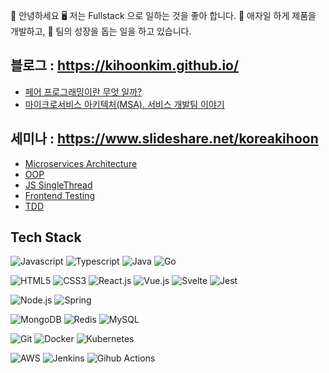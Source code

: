👋 안녕하세요 
🖥 저는 Fullstack 으로 일하는 것을 좋아 합니다.
🔄 애자일 하게 제품을 개발하고, 
💪 팀의 성장을 돕는 일을 하고 있습니다. 


## 블로그 : https://kihoonkim.github.io/
- [페어 프로그래밍이란 무엇 일까?](https://kihoonkim.github.io/2018/01/01/Agile/pair-programming/)
- [마이크로서비스 아키텍처(MSA). 서비스 개발팀 이야기](https://kihoonkim.github.io/2018/03/25/Microservices%20Architecture/first-msa-retro/)

## 세미나 : https://www.slideshare.net/koreakihoon
- [Microservices Architecture](https://www.slideshare.net/koreakihoon/msa-retro)
- [OOP](https://www.slideshare.net/koreakihoon/object-oriented-programming-249937439)
- [JS SingleThread](https://www.slideshare.net/koreakihoon/javascript-single-thread)
- [Frontend Testing](https://www.slideshare.net/koreakihoon/frontend-testing)
- [TDD](https://www.slideshare.net/koreakihoon/tdd-112099012)

## Tech Stack
![Javascript](https://img.shields.io/badge/-Javascript-F7DF1E?style=for-the-badge&logo=javascript&logoColor=000)
![Typescript](https://img.shields.io/badge/-Typescript-3178C6?style=for-the-badge&logo=Typescript&logoColor=fff)
![Java](https://img.shields.io/badge/-Java-007396?style=for-the-badge&logo=java&logoColor=fff)
![Go](https://img.shields.io/badge/-GO-00ADD8?style=for-the-badge&logo=go&logoColor=fff)

![HTML5](https://img.shields.io/badge/-HTML5-E34F26?style=for-the-badge&logo=html5&logoColor=fff)
![CSS3](https://img.shields.io/badge/-CSS3-1572B6?style=for-the-badge&logo=css3&logoColor=fff)
![React.js](https://img.shields.io/badge/-ReactJS-61DAFB?style=for-the-badge&logo=react&logoColor=000)
![Vue.js](https://img.shields.io/badge/-Vue.js-4FC08D?style=for-the-badge&logo=Vue.js&logoColor=fff)
![Svelte](https://img.shields.io/badge/-Svelte-FF3E00?style=for-the-badge&logo=Svelte&logoColor=fff)
![Jest](https://img.shields.io/badge/-Jest-C21325?style=for-the-badge&logo=jest&logoColor=fff)

![Node.js](https://img.shields.io/badge/-Node.Js-339933?style=for-the-badge&logo=node.js&logoColor=fff)
![Spring](https://img.shields.io/badge/-Spring-6DB33F?style=for-the-badge&logo=spring&logoColor=fff)

![MongoDB](https://img.shields.io/badge/-MongoDB-47A248?style=for-the-badge&logo=MongoDB&logoColor=fff)
![Redis](https://img.shields.io/badge/-Redis-DC382D?style=for-the-badge&logo=Redis&logoColor=fff)
![MySQL](https://img.shields.io/badge/-MySQL-4479A1?style=for-the-badge&logo=MySQL&logoColor=fff)

![Git](https://img.shields.io/badge/-Git-F05032?style=for-the-badge&logo=git&logoColor=fff)
![Docker](https://img.shields.io/badge/-Docker-2496ED?style=for-the-badge&logo=Docker&logoColor=fff)
![Kubernetes](https://img.shields.io/badge/-Kubernetes-326CE5?style=for-the-badge&logo=Kubernetes&logoColor=fff)

![AWS](https://img.shields.io/badge/-aws-232F3E?style=for-the-badge&logo=Amazon%20AWS&logoColor=fff)
![Jenkins](https://img.shields.io/badge/-Jenkins-D24939?style=for-the-badge&logo=jenkins&logoColor=fff)
![Gihub Actions](https://img.shields.io/badge/-github%20actions-2088FF?style=for-the-badge&logo=GitHub%20Actions&logoColor=fff)

